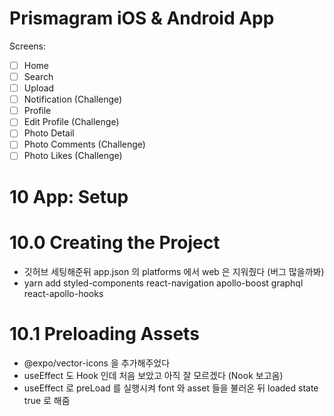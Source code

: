 # Prismagram iOS & Android App

Screens:

- [ ] Home
- [ ] Search
- [ ] Upload
- [ ] Notification (Challenge)
- [ ] Profile
- [ ] Edit Profile (Challenge)
- [ ] Photo Detail
- [ ] Photo Comments (Challenge)
- [ ] Photo Likes (Challenge)

# 10 App: Setup

# 10.0 Creating the Project

- 깃허브 세팅해준뒤 app.json 의 platforms 에서 web 은 지워줬다 (버그 많을까봐)
- yarn add styled-components react-navigation apollo-boost graphql react-apollo-hooks



# 10.1 Preloading Assets

- @expo/vector-icons 을 추가해주었다
- useEffect 도 Hook 인데 처음 보았고 아직 잘 모르겠다 (Nook 보고옴)
- useEffect 로 preLoad 를 실행시켜 font 와 asset 들을 불러온 뒤 loaded state true 로 해줌

